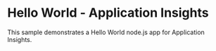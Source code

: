 # Hello World - Application Insights

This sample demonstrates a Hello World node.js app for Application Insights.
